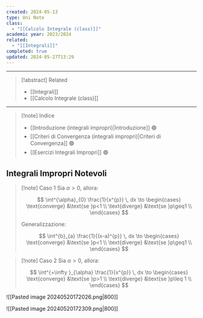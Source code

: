 ```yaml
---
created: 2024-05-13
type: Uni Note
class:
  - "[[Calcolo Integrale (class)]]"
academic year: 2023/2024
related:
  - "[[Integrali]]"
completed: true
updated: 2024-05-27T13:29
---
```

---

>[!abstract] Related
>- [[Integrali]]
>- [[Calcolo Integrale (class)]]

---

>[!note] Indice
>- [[Introduzione (integrali impropri)|Introduzione]] 🟢
>- [[Criteri di Convergenza (integrali impropri)|Criteri di Convergenza]] 🟢
>- [[Esercizi Integrali Impropri]] 🟢


## Integrali Impropri Notevoli

>[!note] Caso 1
>Sia $\alpha>0$, allora:
>
>$$
>\int^{\alpha}_{0} \frac{1}{x^{p}} \, dx \to \begin{cases}
>\text{converge} &\text{se }p<1 \\
>\text{diverge} &\text{se }p\geq1 \\
>\end{cases}
>$$
>
>Generalizzazione:
>
>$$
>\int^{b}_{a} \frac{1}{(x-a)^{p}} \, dx \to \begin{cases}
>\text{converge} &\text{se }p<1 \\
>\text{diverge} &\text{se }p\geq1 \\
>\end{cases}
>$$

>[!note] Caso 2
>Sia $\alpha>0$, allora:
>
>$$
>\int^{+\infty }_{\alpha} \frac{1}{x^{p}} \, dx \to \begin{cases}
>\text{converge} &\text{se }p>1 \\
>\text{diverge} &\text{se }p\leq 1 \\
>\end{cases}
>$$

![[Pasted image 20240520172026.png|800]]

![[Pasted image 20240520172309.png|800]]